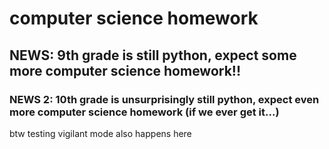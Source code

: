 # computer science homework
## NEWS: 9th grade is still python, expect some more computer science homework!!
### NEWS 2: 10th grade is unsurprisingly still python, expect even more computer science homework (if we ever get it...)

btw testing vigilant mode also happens here
